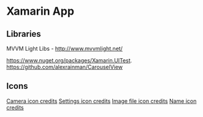 # Xamarin App

## Libraries
MVVM Light Libs - http://www.mvvmlight.net/

https://www.nuget.org/packages/Xamarin.UITest.
https://github.com/alexrainman/CarouselView

## Icons
<a href="https://icons8.com/icon/43507/Camera">Camera icon credits</a> 
<a href="https://icons8.com/icon/14099/Settings">Settings icon credits</a>
<a href="https://icons8.com/icon/43764/Image-File">Image file icon credits</a>
<a href="https://icons8.com/icon/51791/Name">Name icon credits</a>
